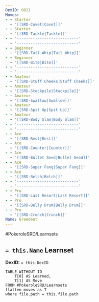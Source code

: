 ```yaml
---
DexID: 0821
Moves:
- - Starter
  - '[[SRD-Covet|Covet]]'
- - Starter
  - '[[SRD-Tackle|Tackle]]'
- - '---------------------------'
  - '---------------------------'
- - Beginner
  - '[[SRD-Tail Whip|Tail Whip]]'
- - Beginner
  - '[[SRD-Bite|Bite]]'
- - '---------------------------'
  - '---------------------------'
- - Amateur
  - '[[SRD-Stuff Cheeks|Stuff Cheeks]]'
- - Amateur
  - '[[SRD-Stockpile|Stockpile]]'
- - Amateur
  - '[[SRD-Swallow|Swallow]]'
- - Amateur
  - '[[SRD-Spit Up|Spit Up]]'
- - Amateur
  - '[[SRD-Body Slam|Body Slam]]'
- - '---------------------------'
  - '---------------------------'
- - Ace
  - '[[SRD-Rest|Rest]]'
- - Ace
  - '[[SRD-Counter|Counter]]'
- - Ace
  - '[[SRD-Bullet Seed|Bullet Seed]]'
- - Ace
  - '[[SRD-Super Fang|Super Fang]]'
- - Ace
  - '[[SRD-Belch|Belch]]'
- - '---------------------------'
  - '---------------------------'
- - Pro
  - '[[SRD-Last Resort|Last Resort]]'
- - Pro
  - '[[SRD-Belly Drum|Belly Drum]]'
- - Pro
  - '[[SRD-Crunch|Crunch]]'
Name: Greedent
---
```


#PokeroleSRD/Learnsets

## `= this.Name` Learnset

**DexID:** `= this.DexID`

```dataview
TABLE WITHOUT ID
    T[0] AS Learned,
    T[1] AS Move
FROM #PokeroleSRD/Learnsets
flatten moves as T
where file.path = this.file.path
```
